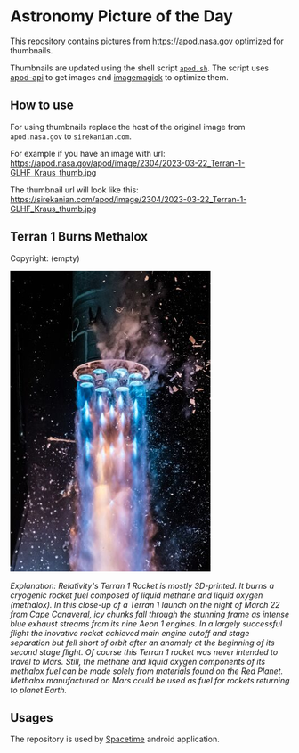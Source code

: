 # Astronomy Picture of the Day

This repository contains pictures from https://apod.nasa.gov optimized for thumbnails.

Thumbnails are updated using the shell script [`apod.sh`](apod.sh). The script
uses [apod-api](https://github.com/nasa/apod-api) to get images and [imagemagick](https://imagemagick.org) to
optimize them.

## How to use

For using thumbnails replace the host of the original image from `apod.nasa.gov` to `sirekanian.com`.

For example if you have an image with url:<br>
https://apod.nasa.gov/apod/image/2304/2023-03-22_Terran-1-GLHF_Kraus_thumb.jpg

The thumbnail url will look like this:<br>
https://sirekanian.com/apod/image/2304/2023-03-22_Terran-1-GLHF_Kraus_thumb.jpg

## Terran 1 Burns Methalox

Copyright: (empty)

[![the picture of the day][1]][2]

_Explanation: Relativity's Terran 1 Rocket is mostly 3D-printed. It burns a cryogenic rocket fuel composed of liquid methane and liquid oxygen (methalox). In this close-up of a Terran 1 launch on the night of March 22 from Cape Canaveral, icy chunks fall through the stunning frame as intense blue exhaust streams from its nine Aeon 1 engines. In a largely successful flight the inovative rocket achieved main engine cutoff and stage separation but fell short of orbit after an anomaly at the beginning of its second stage flight. Of course this Terran 1 rocket was never intended to travel to Mars. Still, the methane and liquid oxygen components of its methalox fuel can be made solely from materials found on the Red Planet. Methalox manufactured on Mars could be used as fuel for rockets returning to planet Earth._

## Usages

The repository is used by [Spacetime][3] android application.

[1]: image/2304/2023-03-22_Terran-1-GLHF_Kraus_thumb.jpg

[2]: https://apod.nasa.gov/apod/image/2304/2023-03-22_Terran-1-GLHF_Kraus_thumb.jpg

[3]: https://github.com/sirekanian/spacetime

